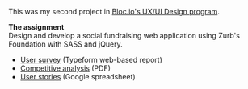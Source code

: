 This was my second project in <a href="https://www.bloc.io/ux-design-bootcamp" target="_blank">Bloc.io's UX/UI Design program</a>.

<strong>The assignment</strong><br>
Design and develop a social fundraising web application using Zurb's Foundation with SASS and jQuery.
<ul>
<li><a href="https://astridparis.typeform.com/report/G9X5at/pnRF" target="_blank"> User survey</a> (Typeform web-based report)</li>
<li><a href="https://github.com/astridparisUX/Fundraising/blob/master/UX/competitive_analysis.pdf" target="_blank">Competitive analysis</a> (PDF)
<li><a href="https://docs.google.com/spreadsheets/d/1zfwlVCChYjUVCmGTP8hQ-TsWUBgfazb6UMJQm7NrPu8/edit?usp=sharing" target="_blank"> User stories</a> (Google spreadsheet)</li>
</ul>
